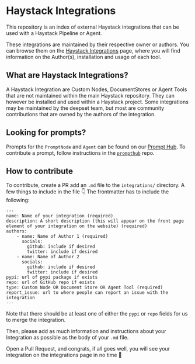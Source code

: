 # Haystack Integrations

This repository is an index of external Haystack integrations that can be used with a Haystack Pipeline or Agent.

These integrations are maintained by their respective owner or authors. You can browse them on the [Haystack Integrations]() page, where you will find information on the Author(s), installation and usage of each tool.

## What are Haystack Integrations?

A Haystack Integration are Custom Nodes, DocumentStores or Agent Tools that are not maintained within the main Haystack repository. They can however be installed and used within a Haystack project. Some integrations may be maintained by the deepset team, but most are community contributions that are owned by the authors of the integration. 

## Looking for prompts?

Prompts for the `PromptNode` and `Agent` can be found on our [Prompt Hub](https://prompthub.deepset.ai).
To contribute a prompt, follow instructions in the [`prompthub`](https://github.com/deepset-ai/prompthub) repo.

## How to contribute

To contribute, create a PR add an `.md` file to the `integrations/` directory. A few things to include in the file 👇
The frontmatter has to include the following:
```
---
name: Name of your integration (required)
description: A short description (this will appear on the front page element of your integration on the website) (required)
authors:
    - name: Name of Author 1 (required)
      socials:
        github: include if desired
        twitter: include if desired
    - name: Name of Author 2
      socials:
        github: include if desired
        twitter: include if desired
pypi: url of pypi package if exists
repo: url of GitHub repo if exists 
type: Custom Node OR Document Store OR Agent Tool (required)
report_issue: url to where people can report an issue with the integration
---
```
Note that there should be at least one of either the `pypi` or `repo` fields for us to merge the integration.

Then, please add as much information and instructions about your Integration as possible as the body of your `.md` file.

Open a Pull Request, and congrats, if all goes well, you will see your integration on the integrations page in no time 🥳
